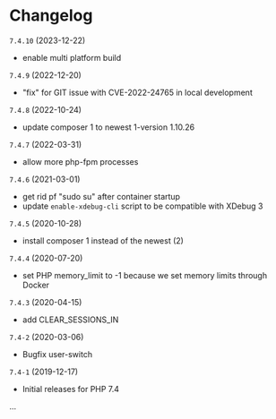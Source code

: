 # Changelog

`7.4.10` (2023-12-22)
- enable multi platform build

`7.4.9` (2022-12-20)
- "fix" for GIT issue with CVE-2022-24765 in local development

`7.4.8` (2022-10-24)
- update composer 1 to newest 1-version 1.10.26

`7.4.7` (2022-03-31)
- allow more php-fpm processes

`7.4.6` (2021-03-01)
- get rid pf "sudo su" after container startup
- update `enable-xdebug-cli` script to be compatible with XDebug 3

`7.4.5` (2020-10-28)
- install composer 1 instead of the newest (2)

`7.4.4` (2020-07-20)
- set PHP memory_limit to -1 because we set memory limits through Docker

`7.4.3` (2020-04-15)
- add CLEAR_SESSIONS_IN

`7.4-2` (2020-03-06)
- Bugfix user-switch

`7.4-1` (2019-12-17)
- Initial releases for PHP 7.4


...
